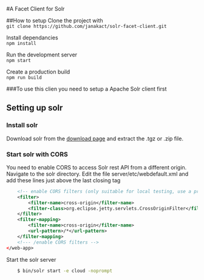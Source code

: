 #A Facet Client for Solr

##How to setup
Clone the project with  
`git clone https://github.com/janakact/solr-facet-client.git`

Install dependancies  
`npm install`

Run the development server  
`npm start`

Create a production build  
`npm run build`

###To use this clien you need to setup a Apache Solr client first

## Setting up solr

### Install solr

Download solr from the [download page](http://lucene.apache.org/solr/mirrors-solr-latest-redir.html) and extract the .tgz or .zip file.

### Start solr with CORS
You need to enable CORS to access Solr rest API from a different origin.
Navigate to the solr directory.
Edit the file server/etc/webdefault.xml and add these lines just above the last closing tag

```xml
	<!-- enable CORS filters (only suitable for local testing, use a proxy for real world application) -->
	<filter>
		<filter-name>cross-origin</filter-name>
		<filter-class>org.eclipse.jetty.servlets.CrossOriginFilter</filter-class>
	</filter>
	<filter-mapping>
		<filter-name>cross-origin</filter-name>
		<url-pattern>/*</url-pattern>
	</filter-mapping>
	<!--- /enable CORS filters -->
</web-app>
```

Start the solr server

```bash
	$ bin/solr start -e cloud -noprompt
```
